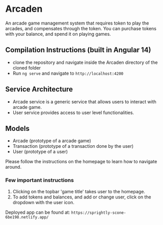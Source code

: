 # Arcaden

An arcade game management system that requires token to play the arcades, and compensates through the token. You can purchase tokens with your balance, and spend it on playing games.

## Compilation Instructions (built in Angular 14)

- clone the repository and navigate inside the Arcaden directory of the cloned folder
- Run `ng serve` and navigate to `http://localhost:4200`

## Service Architecture

- Arcade service is a generic service that allows users to interact with arcade game.
- User service provides access to user level functionalities.

## Models
- Arcade (prototype of a arcade game)
- Transaction (prototype of a transaction done by the user)
- User (prototype of a user)

Please follow the instructions on the homepage to learn how to navigate around. 

### Few important instructions

1. Clicking on the topbar 'game title' takes user to the homepage.
2. To add tokens and balances, and add or change user, click on the dropdown with the user icon.

Deployed app can be found at: `https://sprightly-scone-6be198.netlify.app/`
